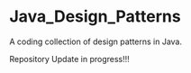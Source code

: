 # Java_Design_Patterns
A coding collection of design patterns in Java.

Repository Update in progress!!!
